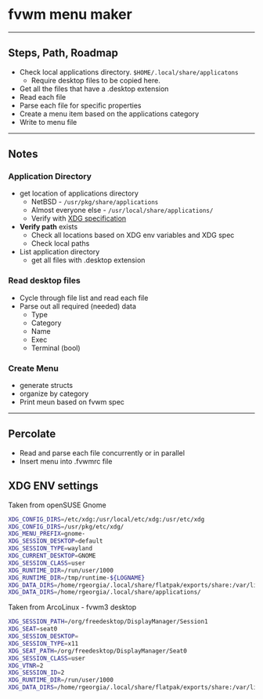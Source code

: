 # fvwm menu maker

---

## Steps, Path, Roadmap

- Check local applications directory. `$HOME/.local/share/applicatons`
  - Require desktop files to be copied here.
- Get all the files that have a .desktop extension
- Read each file
- Parse each file for specific properties
- Create a menu item based on the applications category
- Write to menu file

---

## Notes

### Application Directory

- get location of applications directory
  - NetBSD - `/usr/pkg/share/applications`
  - Almost everyone else - `/usr/local/share/applications/`
  - Verify with [XDG specification](https://specifications.freedesktop.org/basedir-spec/basedir-spec-latest.html)
- **Verify path** exists
  - Check all locations based on XDG env variables and XDG spec
  - Check local paths
- List application directory
  - get all files with .desktop extension

### Read desktop files

- Cycle through file list and read each file
- Parse out all required (needed) data
  - Type
  - Category
  - Name
  - Exec
  - Terminal (bool)

### Create Menu

- generate structs
- organize by category
- Print meun based on fvwm spec

---

## Percolate

- Read and parse each file concurrently or in parallel
- Insert menu into .fvwmrc file


## XDG ENV settings

Taken from openSUSE Gnome

```bash
XDG_CONFIG_DIRS=/etc/xdg:/usr/local/etc/xdg:/usr/etc/xdg
XDG_CONFIG_DIRS=/usr/pkg/etc/xdg/
XDG_MENU_PREFIX=gnome-
XDG_SESSION_DESKTOP=default
XDG_SESSION_TYPE=wayland
XDG_CURRENT_DESKTOP=GNOME
XDG_SESSION_CLASS=user
XDG_RUNTIME_DIR=/run/user/1000
XDG_RUNTIME_DIR=/tmp/runtime-${LOGNAME}
XDG_DATA_DIRS=/home/rgeorgia/.local/share/flatpak/exports/share:/var/lib/flatpak/exports/share:/usr/local/share/:/usr/share/
XDG_DATA_DIRS=/home/rgeorgia/.local/share/applications/
```
Taken from ArcoLinux - fvwm3 desktop

```bash
XDG_SESSION_PATH=/org/freedesktop/DisplayManager/Session1
XDG_SEAT=seat0
XDG_SESSION_DESKTOP=
XDG_SESSION_TYPE=x11
XDG_SEAT_PATH=/org/freedesktop/DisplayManager/Seat0
XDG_SESSION_CLASS=user
XDG_VTNR=2
XDG_SESSION_ID=2
XDG_RUNTIME_DIR=/run/user/1000
XDG_DATA_DIRS=/home/rgeorgia/.local/share/flatpak/exports/share:/var/lib/flatpak/exports/share:/usr/local/share:/usr/share:/var/lib/snapd/desktop
```